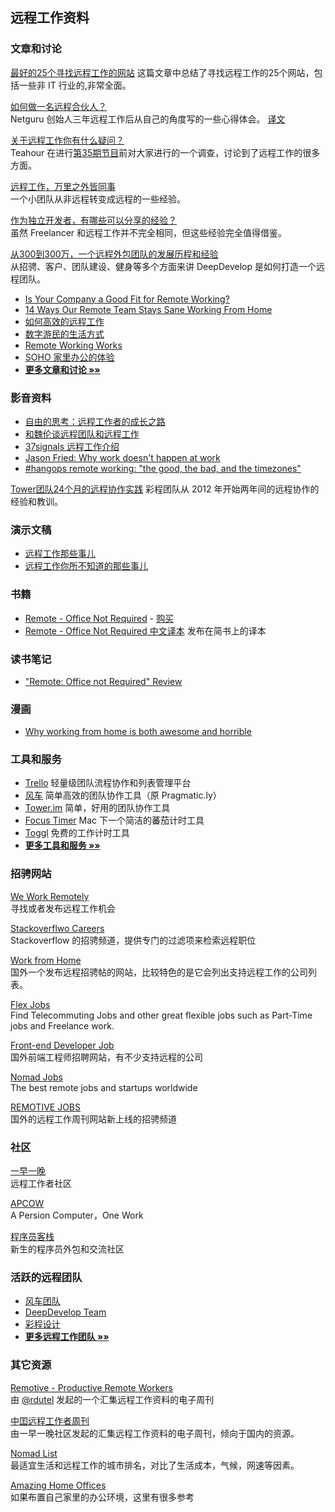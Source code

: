 ## 远程工作资料

### 文章和讨论

[最好的25个寻找远程工作的网站](http://blog.techbay.club/post/zui-hao-de-25ge-xun-zhao-yuan-cheng-gong-zuo-de-wang-zhan)
这篇文章中总结了寻找远程工作的25个网站，包括一些非 IT 行业的,非常全面。

[如何做一名远程合伙人？](https://netguru.co/blog/being-a-remote-founder)  
Netguru 创始人三年远程工作后从自己的角度写的一些心得体会。
[译文](http://www.36kr.com/p/205768.html)

[关于远程工作你有什么疑问？](https://ruby-china.org/topics/14758)  
Teahour 在进行[第35期节目](http://teahour.fm/2013/10/21/talking-remote-work-with-allen-wei.html)前对大家进行的一个调查，讨论到了远程工作的很多方面。

[远程工作，万里之外皆同事](http://www.jianshu.com/p/6bccfde32ed8)  
一个小团队从非远程转变成远程的一些经验。

[作为独立开发者，有哪些可以分享的经验？](http://zhi.hu/6UOH)  
虽然 Freelancer 和远程工作并不完全相同，但这些经验完全值得借鉴。

[从300到300万，一个远程外包团队的发展历程和经验](http://yizaoyiwan.com/discussion/79)  
从招骋、客户、团队建设、健身等多个方面来讲 DeepDevelop 是如何打造一个远程团队。

 - [Is Your Company a Good Fit for Remote Working?](http://www.whereismyceo.com/2014/10/is-your-company-a-good-fit-for-remote-working/)
 - [14 Ways Our Remote Team Stays Sane Working From Home](https://www.groovehq.com/blog/staying-sane-working-solo)
 - [如何高效的远程工作](http://yizaoyiwan.com/discussion/72/)
 - [数字游民的生活方式](http://yizaoyiwan.com/discussion/46/)
 - [Remote Working Works](http://www.infoq.com/cn/articles/remote-working-works)
 - [SOHO 家里办公的体验](http://yafeilee.me/blogs/5357caa16c69344c0c0b0000)
 - [**更多文章和讨论 »»**](articles.md)

### 影音资料

 - [自由的思考：远程工作者的成长之路](http://teahour.fm/2014/11/25/thoughts-about-remote-life.html)
 - [和魏伦谈远程团队和远程工作](http://teahour.fm/2013/10/21/talking-remote-work-with-allen-wei.html)
 - [37signals 远程工作介绍](http://v.youku.com/v_show/id_XNjI1MzQzNTg0.html)
 - [Jason Fried: Why work doesn't happen at work](http://www.youtube.com/watch?feature=player_embedded&v=5XD2kNopsUs)
 - [#hangops remote working: "the good, the bad, and the timezones"](http://www.youtube.com/watch?v=xMxQRUrbttY&feature=youtu.be)

 [Tower团队24个月的远程协作实践](http://www.infoq.com/cn/presentations/tower-team-24-months-remote-collaborative-practice)
 彩程团队从 2012 年开始两年间的远程协作的经验和教训。
 
### 演示文稿

 - [远程工作那些事儿](https://speakerdeck.com/yorzi/yuan-cheng-gong-zuo-na-xie-shi-er)
 - [远程工作你所不知道的那些事儿](http://vdisk.weibo.com/s/zby-x0TZj2PEy/1378093426)

### 书籍

 - [Remote - Office Not Required](http://37signals.com/remote) - [购买](http://www.amazon.com/Remote-Office-Not-Required/dp/0804137501)
 - [Remote - Office Not Required 中文译本](http://jianshu.io/notebooks/41672/latest) 发布在简书上的译本

### 读书笔记

 - ["Remote: Office not Required" Review](http://robertgreiner.com/2013/11/remote-office-not-required-review/)

### 漫画

 - [Why working from home is both awesome and horrible](http://theoatmeal.com/comics/working_home)

### 工具和服务

 - [Trello](https://trello.com/) 轻量级团队流程协作和列表管理平台
 - [风车](https://fengche.co/) 简单高效的团队协作工具（原 Pragmatic.ly）
 - [Tower.im](https://tower.im/) 简单，好用的团队协作工具
 - [Focus Timer](http://goo.gl/607XJa) Mac 下一个简洁的蕃茄计时工具
 - [Toggl](https://toggl.com/) 免费的工作计时工具
 - [**更多工具和服务 »»**](tools.md)

### 招骋网站

[We Work Remotely](https://weworkremotely.com/)  
寻找或者发布远程工作机会

[Stackoverflwo Careers](http://careers.stackoverflow.com/jobs?allowsremote=true)  
Stackoverflow 的招骋频道，提供专门的过滤项来检索远程职位

[Work from Home](https://www.wfh.io/)  
国外一个发布远程招骋帖的网站，比较特色的是它会列出支持远程工作的公司列表。

[Flex Jobs](http://www.flexjobs.com/)  
Find Telecommuting Jobs and other great flexible jobs
such as Part-Time jobs and Freelance work.

[Front-end Developer Job](http://frontenddeveloperjob.com/)  
国外前端工程师招聘网站，有不少支持远程的公司

[Nomad Jobs](http://nomadjobs.io/)  
The best remote jobs and startups worldwide

[REMOTIVE JOBS](http://jobs.remotive.io/)  
国外的远程工作周刊网站新上线的招骋频道


### 社区

[一早一晚](http://yizaoyiwan.com/)  
远程工作者社区

[APCOW](http://www.apcow.com)  
A Persion Computer，One Work

[程序员客栈](http://www.programmerinn.com/)  
新生的程序员外包和交流社区


### 活跃的远程团队

- [风车团队](https://fengcheco.com/about)
- [DeepDevelop Team](http://deepdevelop.com/)
- [彩程设计](https://tower.im/about_us)
- [**更多远程工作团队 »»**](teams.md)


### 其它资源

[Remotive - Productive Remote Workers](https://remoteworking.curated.co/)  
由 [@rdutel](https://twitter.com/rdutel) 发起的一个汇集远程工作资料的电子周刊

[中囯远程工作者周刊](http://eepurl.com/9S3hf)  
由一早一晚社区发起的汇集远程工作资料的电子周刊，倾向于国内的资源。

[Nomad List](http://nomadlist.io/)  
最适宜生活和远程工作的城市排名，对比了生活成本，气候，网速等因素。

[Amazing Home Offices](https://www.pinterest.com/workshifting/amazing-home-preoffices/)  
如果布置自己家里的办公环境，这里有很多参考



